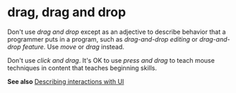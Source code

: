 # drag, drag and drop

Don't use *drag and drop* except as an adjective to describe behavior that a programmer puts in a program, such as *drag-and-drop editing* or *drag-and-drop feature*. Use *move* or *drag* instead.

Don't use *click and drag*. It's OK to use *press and drag* to teach mouse techniques in content that teaches beginning skills.

**See also** [Describing interactions with UI](~/procedures-instructions/describing-interactions-with-ui.md)

